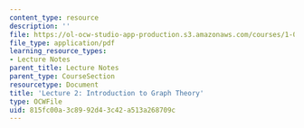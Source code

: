 ```yaml
---
content_type: resource
description: ''
file: https://ol-ocw-studio-app-production.s3.amazonaws.com/courses/1-022-introduction-to-network-models-fall-2018/815fc00a3c8992d43c42a513a268709c_MIT1_022F18_lec2.pdf
file_type: application/pdf
learning_resource_types:
- Lecture Notes
parent_title: Lecture Notes
parent_type: CourseSection
resourcetype: Document
title: 'Lecture 2: Introduction to Graph Theory'
type: OCWFile
uid: 815fc00a-3c89-92d4-3c42-a513a268709c
---
```


